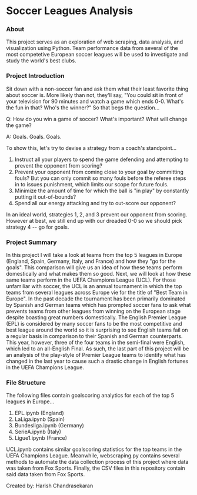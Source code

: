 # Soccer Leagues Analysis

### About
This project serves as an exploration of web scraping, data analysis, and visualization using Python. Team performance data from several of the most competetive European soccer leagues will be used to investigate and study the world's best clubs.

### Project Introduction

Sit down with a non-soccer fan and ask them what their least favorite thing about soccer is. More likely than not, they'll say, "You could sit in front of your television for 90 minutes and watch a game which ends 0-0. What's the fun in that? Who's the winner?" So that begs the question...

Q: How do you win a game of soccer? What's important? What will change the game?

A: Goals. Goals. Goals.

To show this, let's try to devise a strategy from a coach's standpoint...
1. Instruct all your players to spend the game defending and attempting to prevent the opponent from scoring?
2. Prevent your opponent from coming close to your goal by committing fouls? But you can only commit so many fouls before the referee steps in to issues punishment, which limits our scope for future fouls. 
3. Minimize the amount of time for which the ball is "in play" by constantly putting it out-of-bounds?
4. Spend all our energy attacking and try to out-score our opponent?

In an ideal world, strategies 1, 2, and 3 prevent our opponent from scoring. However at best, we still end up with our dreaded 0-0 so we should pick strategy 4 -- go for goals.

### Project Summary
In this project I will take a look at teams from the top 5 leagues in Europe (England, Spain, Germany, Italy, and France) and how they "go for the goals". This comparison will give us an idea of how these teams perform domestically and what makes them so good. Next, we will look at how these same teams perform in the UEFA Champions League (UCL). For those unfamiliar with soccer, the UCL is an annual tournament in which the top teams from several leagues across Europe vie for the title of "Best Team in Europe". In the past decade the tournament has been primarily dominated by Spanish and German teams which has prompted soccer fans to ask what prevents teams from other leagues from winning on the European stage despite boasting great numbers domestically. The English Premier League (EPL) is considered by many soccer fans to be the most competitive and best league around the world so it is surprising to see English teams fail on a regular basis in comparison to their Spanish and German counterparts. This year, however, three of the four teams in the semi-final were English, which led to an all-English Final. As such, the last part of this project will be an analysis of the play-style of Premier League teams to identify what has changed in the last year to cause such a drastic change in English fortunes in the UEFA Champions League.

### File Structure

The following files contain goalscoring analytics for each of the top 5 leagues in Europe...
1. EPL.ipynb (England)
2. LaLiga.ipynb (Spain)
3. Bundesliga.ipynb (Germany)
4. SerieA.ipynb (Italy)
5. Ligue1.ipynb (France)

UCL.ipynb contains similar goalscoring statistics for the top teams in the UEFA Champions League. Meanwhile, webscraping.py contains several methods to automate the data collection process of this project where data was taken from Fox Sports. Finally, the CSV files in this repository contain said data taken from Fox Sports.

Created by: Harish Chandrasekaran